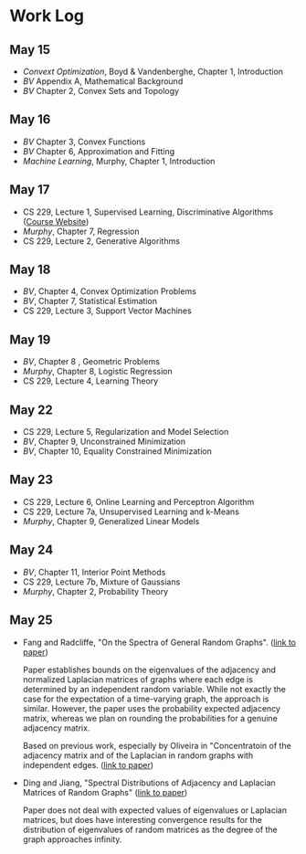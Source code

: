 # Work Log

## May 15
- _Convext Optimization_, Boyd & Vandenberghe, Chapter 1, Introduction
- _BV_ Appendix A, Mathematical Background
- _BV_ Chapter 2, Convex Sets and Topology

## May 16
- _BV_ Chapter 3, Convex Functions
- _BV_ Chapter 6, Approximation and Fitting
- _Machine Learning_, Murphy, Chapter 1, Introduction

## May 17
- CS 229, Lecture 1, Supervised Learning, Discriminative Algorithms ([Course Website](http://cs229.stanford.edu/))
- _Murphy_, Chapter 7, Regression
- CS 229, Lecture 2, Generative Algorithms

## May 18
- _BV_, Chapter 4, Convex Optimization Problems
- _BV_, Chapter 7, Statistical Estimation
- CS 229, Lecture 3, Support Vector Machines

## May 19
- _BV_, Chapter 8 , Geometric Problems
- _Murphy_, Chapter 8, Logistic Regression
- CS 229, Lecture 4, Learning Theory

## May 22
- CS 229, Lecture 5, Regularization and Model Selection
- _BV_, Chapter 9, Unconstrained Minimization
- _BV_, Chapter 10, Equality Constrained Minimization

## May 23
- CS 229, Lecture 6, Online Learning and Perceptron Algorithm
- CS 229, Lecture 7a, Unsupervised Learning and k-Means
- _Murphy_, Chapter 9, Generalized Linear Models

## May 24
- _BV_, Chapter 11, Interior Point Methods
- CS 229, Lecture 7b, Mixture of Gaussians
- _Murphy_, Chapter 2, Probability Theory

## May 25
- Fang and Radcliffe, "On the Spectra of General Random Graphs". ([link to paper](http://www.math.ucsd.edu/~fan/wp/randomsp.pdf))
  
  Paper establishes bounds on the eigenvalues of the adjacency and normalized Laplacian matrices of graphs where each edge is determined by an independent random variable. While not exactly the case for the expectation of a time-varying graph, the approach is similar. However, the paper uses the probability expected adjacency matrix, whereas we plan on rounding the probabilities for a genuine adjacency matrix.
  
  Based on previous work, especially by Oliveira in "Concentratoin of the adjacency matrix and of the Laplacian in random graphs with independent edges. ([link to paper](https://arxiv.org/pdf/0911.0600.pdf))

- Ding and Jiang, "Spectral Distributions of Adjacency and Laplacian Matrices of Random Graphs" ([link to paper](https://arxiv.org/pdf/1011.2608.pdf))
  
  Paper does not deal with expected values of eigenvalues or Laplacian matrices, but does have interesting convergence results for the distribution of eigenvalues of random matrices as the degree of the graph approaches infinity. 
